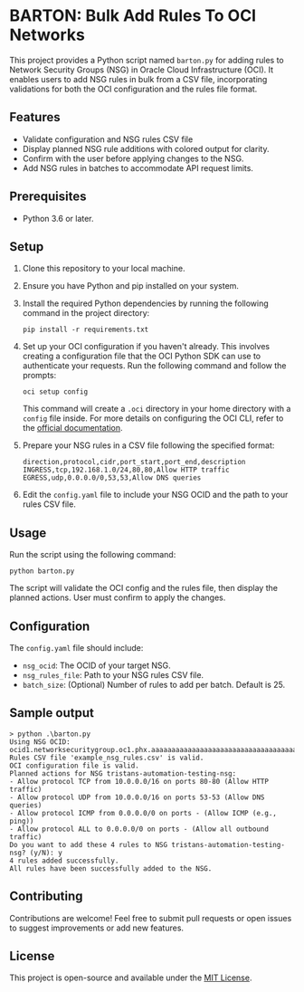 # BARTON: Bulk Add Rules To OCI Networks

This project provides a Python script named `barton.py` for adding rules to Network Security Groups (NSG) in Oracle Cloud Infrastructure (OCI). It enables users to add NSG rules in bulk from a CSV file, incorporating validations for both the OCI configuration and the rules file format.

## Features

- Validate configuration and NSG rules CSV file
- Display planned NSG rule additions with colored output for clarity.
- Confirm with the user before applying changes to the NSG.
- Add NSG rules in batches to accommodate API request limits.

## Prerequisites

- Python 3.6 or later.

## Setup

1. Clone this repository to your local machine.

2. Ensure you have Python and pip installed on your system.

3. Install the required Python dependencies by running the following command in the project directory:

   ```
   pip install -r requirements.txt
   ```

4. Set up your OCI configuration if you haven't already. This involves creating a configuration file that the OCI Python SDK can use to authenticate your requests. Run the following command and follow the prompts:

   ```
   oci setup config
   ```

   This command will create a `.oci` directory in your home directory with a `config` file inside. For more details on configuring the OCI CLI, refer to the [official documentation](https://docs.oracle.com/en-us/iaas/Content/API/Concepts/sdkconfig.htm).

5. Prepare your NSG rules in a CSV file following the specified format:

   ```
   direction,protocol,cidr,port_start,port_end,description
   INGRESS,tcp,192.168.1.0/24,80,80,Allow HTTP traffic
   EGRESS,udp,0.0.0.0/0,53,53,Allow DNS queries
   ```

6. Edit the `config.yaml` file to include your NSG OCID and the path to your rules CSV file.

## Usage

Run the script using the following command:

```
python barton.py
```

The script will validate the OCI config and the rules file, then display the planned actions. User must confirm to apply the changes.

## Configuration

The `config.yaml` file should include:

- `nsg_ocid`: The OCID of your target NSG.
- `nsg_rules_file`: Path to your NSG rules CSV file.
- `batch_size`: (Optional) Number of rules to add per batch. Default is 25.

## Sample output

```
> python .\barton.py
Using NSG OCID: ocid1.networksecuritygroup.oc1.phx.aaaaaaaaaaaaaaaaaaaaaaaaaaaaaaaaaaaaaaaaaaaaaaaaaaaaaaaaaaaa
Rules CSV file 'example_nsg_rules.csv' is valid.
OCI configuration file is valid.
Planned actions for NSG tristans-automation-testing-nsg:
- Allow protocol TCP from 10.0.0.0/16 on ports 80-80 (Allow HTTP traffic)
- Allow protocol UDP from 10.0.0.0/16 on ports 53-53 (Allow DNS queries)
- Allow protocol ICMP from 0.0.0.0/0 on ports - (Allow ICMP (e.g., ping))
- Allow protocol ALL to 0.0.0.0/0 on ports - (Allow all outbound traffic)
Do you want to add these 4 rules to NSG tristans-automation-testing-nsg? (y/N): y
4 rules added successfully.
All rules have been successfully added to the NSG.
```

## Contributing

Contributions are welcome! Feel free to submit pull requests or open issues to suggest improvements or add new features.

## License

This project is open-source and available under the [MIT License](LICENSE).
